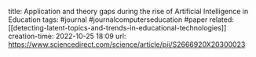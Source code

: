 title: Application and theory gaps during the rise of Artificial Intelligence in Education
tags: #journal #journalcomputerseducation #paper 
related: [[detecting-latent-topics-and-trends-in-educational-technologies]]
creation-time: 2022-10-25 18:09
url: https://www.sciencedirect.com/science/article/pii/S2666920X20300023
